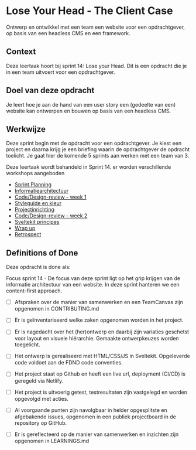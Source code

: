 # Lose Your Head - The Client Case

Ontwerp en ontwikkel met een team een website voor een opdrachtgever, op basis van een headless CMS en een framework.

## Context

Deze leertaak hoort bij sprint 14: Lose your Head. Dit is een opdracht die je in een team uitvoert voor een opdrachtgever.

## Doel van deze opdracht

Je leert hoe je aan de hand van een user story een (gedeelte van een) website kan ontwerpen en bouwen op basis van een headless CMS.

## Werkwijze

Deze sprint begin met de opdracht voor een opdrachtgever. Je kiest een project en daarna krijg je een briefing waarin de opdrachtgever de opdracht toelicht. Je gaat hier de komende 5 sprints aan werken met een team van 3. 

Deze leertaak wordt behandeld in Sprint 14. er worden verschillende workshops aangeboden

- [Sprint Planning](sprint-planning.md)
- [Informatiearchitectuur ](informatiearchitectuur.md)
- [Code/Design-review - week 1](code-design-review-week-1.md)
- [Styleguide en kleur](styleguide.md)
- [Projectinrichting](projectinrichting.md)
- [Code/Design-review - week 2](code-design-review-week-2.md)
- [Sveltekit principes](sveltekit-principes.md)
- [Wrap up](wrapup.md)
- [Retrospect](retrospect.md)

## Definitions of Done

Deze opdracht is done als:

Focus sprint 14 - De focus van deze sprint ligt op het grip krijgen van de informatie architectuur van een website. In deze sprint hanteren we een content-first approach.

- [ ] Afspraken over de manier van samenwerken en een TeamCanvas zijn opgenomen in CONTRIBUTING.md
- [ ] Er is geïnventariseerd welke zaken opgenomen worden in het project.
- [ ] Er is nagedacht over het (her)ontwerp en daarbij zijn variaties geschetst voor layout en visuele hiërarchie. Gemaakte ontwerpkeuzes worden toegelicht.
- [ ] Het ontwerp is gerealiseerd met HTML/CSS/JS in Sveltekit. Opgeleverde code voldoet aan de FDND code conventies.
- [ ] Het project staat op Github en heeft een live url, deployment (CI/CD) is geregeld via Netlify.
- [ ] Het project is uitvoerig getest, testresultaten zijn vastgelegd en worden opgevolgd met acties.
- [ ] Al voorgaande punten zijn navolgbaar in helder opgesplitste en afgebakende issues, opgenomen in een publiek projectboard in de repository op GitHub.
- [ ] Er is gereflecteerd op de manier van samenwerken en inzichten zijn opgenomen in LEARNINGS.md


